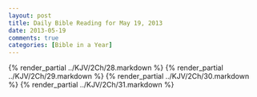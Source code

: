 ```yaml
---
layout: post
title: Daily Bible Reading for May 19, 2013
date: 2013-05-19
comments: true
categories: [Bible in a Year]
---
```

{% render_partial ../KJV/2Ch/28.markdown %}
{% render_partial ../KJV/2Ch/29.markdown %}
{% render_partial ../KJV/2Ch/30.markdown %}
{% render_partial ../KJV/2Ch/31.markdown %}
